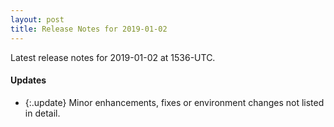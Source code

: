 ```yaml
---
layout: post
title: Release Notes for 2019-01-02
---
```


Latest release notes for 2019-01-02 at 1536-UTC.

<div class='updates' markdown='1'>

#### Updates

- {:.update} Minor enhancements, fixes or environment changes not listed in detail.

</div>


